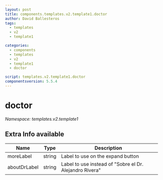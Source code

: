 ```yaml
---
layout: post
title: components.templates.v2.template1.doctor
author: David Ballesteros
tags:
  - templates
  - v2
  - template1

categories:
  - components
  - templates
  - v2
  - template1
  - doctor

script: templates.v2.template1.doctor
componentsversion: 5.5.4
---
```

# doctor

*Namespace: templates.v2.template1*

## Extra Info available

| Name | Type | Description |
| --- | --- | --- |
| moreLabel | string | Label to use on the expand button |
| aboutDrLabel | string | Label to use instead of "Sobre el Dr. Alejandro Rivera" |
